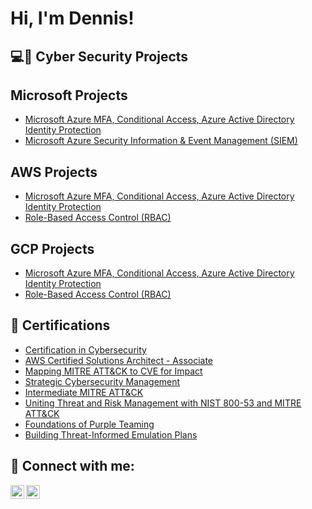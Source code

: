 <h1>Hi, I'm Dennis! </h1>

<h2>💻🔐 Cyber Security Projects</h2>
<h2>Microsoft Projects</h2>

  - [Microsoft Azure MFA, Conditional Access, Azure Active Directory Identity Protection](https://github.com/dennisawermensah/Microsoft-MFA)
  - [Microsoft Azure Security Information & Event Management (SIEM)](https://github.com/dennisawermensah/Microsoft-Azure-Security-Information-Event-Management-SIEM-.git)
  
<h2>AWS Projects</h2>

  - [Microsoft Azure MFA, Conditional Access, Azure Active Directory Identity Protection](https://github.com/dennisawermensah/AD_PS)
  - [Role-Based Access Control (RBAC)](https://github.com/dennisawermensah/AD_PS)
  
<h2>GCP Projects</h2>

  - [Microsoft Azure MFA, Conditional Access, Azure Active Directory Identity Protection](https://github.com/dennisawermensah/AD_PS)
  - [Role-Based Access Control (RBAC)](https://github.com/dennisawermensah/AD_PS)

<h2>📃 Certifications</h2>

- [Certification in Cybersecurity](https://www.linkedin.com/posts/dennisawermensah_cybertechdave100daysofcyberchallenge-100daysofcybersecurity-activity-7014630279805837313-lr12)
- [AWS Certified Solutions Architect - Associate](https://www.credly.com/badges/b56c4e29-e1ec-45f3-9812-34b3f9f03bba/public_url)
- [Mapping MITRE ATT&CK to CVE for Impact](https://www.credly.com/badges/9120f681-6e63-4213-a97e-dae35d766126/public_url)
- [Strategic Cybersecurity Management](https://www.credly.com/badges/0f900a89-d6f5-4d05-bf66-3bfc5dee25cb/public_url)
- [Intermediate MITRE ATT&CK](https://www.credly.com/badges/7c9f761e-7181-4b7c-a585-a6100bd44664/public_url)
- [Uniting Threat and Risk Management with NIST 800-53 and MITRE ATT&CK](https://www.credly.com/badges/df5d487f-7dfe-4209-917e-6faf62776adf/public_url)
- [Foundations of Purple Teaming](https://www.credly.com/badges/09fe3bc0-181f-4f13-8d8f-5cd4145ee1a1/public_url)
- [Building Threat-Informed Emulation Plans](https://www.credly.com/badges/2cea85ab-adfe-4b08-b478-b9a8a7e1c5a0/public_url)





<h2> 🤳 Connect with me:</h2>

[<img align="left" alt="awer_mensah | Twitter" width="22px" src="https://cdn.jsdelivr.net/npm/simple-icons@v3/icons/twitter.svg" />][twitter]
[<img align="left" alt="dennisawermensah | LinkedIn" width="22px" src="https://cdn.jsdelivr.net/npm/simple-icons@v3/icons/linkedin.svg" />][linkedin]

[twitter]: https://twitter.com/awer_mensah
[linkedin]: https://www.linkedin.com/in/dennisawermensah/

<!--
**joshmadakor1/joshmadakor1** is a ✨ _special_ ✨ repository because its `README.md` (this file) appears on your GitHub profile.

Here are some ideas to get you started:

- 🔭 I’m currently working on ...
- 🌱 I’m currently learning ...
- 👯 I’m looking to collaborate on ...
- 🤔 I’m looking for help with ...
- 💬 Ask me about ...
- 📫 How to reach me: ...
- 😄 Pronouns: ...
- ⚡ Fun fact: ...
-->
